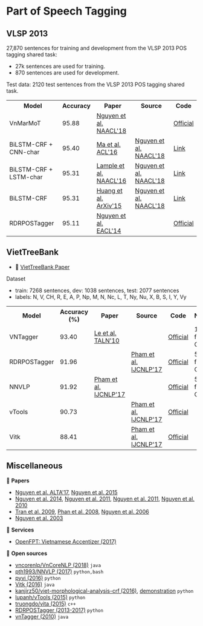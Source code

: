 # Part of Speech Tagging

## VLSP 2013

27,870 sentences for training and development from the VLSP 2013 POS tagging shared task:

* 27k sentences are used for training.
* 870 sentences are used for development.

Test data: 2120 test sentences from the VLSP 2013 POS tagging shared task.

<table>
  <tr>
    <th>Model</th>
    <th>Accuracy</th>
    <th>Paper</th>
    <th>Source</td>
    <th>Code</th>
  </tr>
  <tr>
    <td>VnMarMoT</td>
    <td>95.88</td>
    <td><a href="http://aclweb.org/anthology/N18-5012">Nguyen et al. NAACL'18</a></td>
    <td></td>
    <td><a href="https://github.com/vncorenlp/VnCoreNLP">Official</a></td>
  </tr>
  <tr>
    <td>BiLSTM-CRF + CNN-char</td>
    <td>95.40</td>
    <td><a href="http://aclweb.org/anthology/N18-5012">Ma et al. ACL'16</a></td>
  <td><a href="http://aclweb.org/anthology/N18-5012">Nguyen et al. NAACL'18</a></td>
    <td><a href="https://github.com/UKPLab/emnlp2017-bilstm-cnn-crf/">Link</a></td>
  </tr>
  <tr>
    <td>BiLSTM-CRF + LSTM-char</td>
    <td>95.31</td>
    <td><a href="http://www.aclweb.org/anthology/N16-1030">Lample et al. NAACL'16</a></td>
  <td><a href="http://aclweb.org/anthology/N18-5012">Nguyen et al. NAACL'18</a></td>
    <td><a href="https://github.com/UKPLab/emnlp2017-bilstm-cnn-crf/">Link</a></td>
  </tr>
  <tr>
    <td>BiLSTM-CRF</td>
    <td>95.31</td>
    <td><a href="https://arxiv.org/abs/1508.01991">Huang et al. ArXiv'15</a></td>
  <td><a href="http://aclweb.org/anthology/N18-5012">Nguyen et al. NAACL'18</a></td>
    <td><a href="https://github.com/UKPLab/emnlp2017-bilstm-cnn-crf/">Link</a></td>
  </tr>
  <tr>
    <td>RDRPOSTagger</td>
    <td>95.11</td>
    <td><a href="https://www.researchgate.net/publication/279916333_RDRPOSTagger_A_Ripple_Down_Rules-based_Part-Of-Speech_Tagger">Nguyen et al. EACL'14</a></td>
    <td></td>
    <td><a href="https://github.com/datquocnguyen/rdrpostagger">Official</a></td>
  </tr>
</table>

## VietTreeBank

* :scroll: [VietTreeBank Paper](https://hal.inria.fr/inria-00421103v2/document)

Dataset

* train: 7268 sentences, dev: 1038 sentences, test: 2077 sentences
* labels: N, V, CH, R, E, A, P, Np, M, N, Nc, L, T, Ny, Nu, X, B, S, I, Y, Vy

<table>
  <tr>
    <th>Model</th>
    <th>Accuracy (%)</th>
    <th>Paper</th>
    <th>Source</th>
    <th>Code</th>
    <th>Note</th>
  </tr>
  <tr>
    <td>VNTagger</td>
    <td>93.40</td>
    <td><a href="https://hal.inria.fr/inria-00526139/document">Le et al. TALN'10</a></td>
    <td></td>
    <td><a href="http://mim.hus.vnu.edu.vn/dsl/tools/tagger">Official</a></td>
    <td>10-fold CV</td>
  </tr>
  <tr>
    <td>RDRPOSTagger</td>
    <td>91.96</td>
    <td></td>
    <td><a href="http://aclweb.org/anthology/I17-3010">Pham et al. IJCNLP'17</a></td>
    <td><a href="https://github.com/datquocnguyen/RDRPOSTagger">Official</a></td>
    <td>5-fold CV</td>
  </tr>
  <tr>
    <td>NNVLP</td>
    <td>91.92</td>
    <td><a href="http://aclweb.org/anthology/I17-3010">Pham et al. IJCNLP'17</a></td>
    <td></td>
    <td><a href="https://github.com/pth1993/NNVLP">Official</a></td>
    <td>5-fold CV</td>
  </tr>
  <tr>
    <td>vTools</td>
    <td>90.73</td>
    <td></td>
    <td><a href="http://aclweb.org/anthology/I17-3010">Pham et al. IJCNLP'17</a></td>
    <td><a href="https://github.com/pth1993/NNVLP">Official</a></td>
    <td></td>
  </tr>
  <tr>
    <td>Vitk</td>
    <td>88.41</td>
    <td></td>
    <td><a href="http://aclweb.org/anthology/I17-3010">Pham et al. IJCNLP'17</a></td>
    <td><a href="https://github.com/phuonglh/vn.vitk">Official</a></td>
    <td></td>
  </tr>
</table>

## Miscellaneous

:scroll: **Papers**

* [Nguyen et al. ALTA'17](https://arxiv.org/pdf/1711.04951.pdf),
[Nguyen et al. 2015](https://arxiv.org/pdf/1412.4021.pdf)
* [Nguyen et al. 2014](http://www.aclweb.org/anthology/E14-2005),
[Nguyen et al. 2011](https://link.springer.com/chapter/10.1007/978-3-642-19400-9_15),
[Nguyen et al. 2011](http://ieeexplore.ieee.org/document/6063458/?reload=true), [Nguyen et al. 2010](http://www.aclweb.org/anthology/I11-1035)
* [Tran et al. 2009](https://www.researchgate.net/publication/309176280_Vietnamese_POS_Tagging_for_Social_Media_Text),
[Phan et al. 2008](http://www.jaist.ac.jp/~bao/VLSP-text/ICTrda08/ICT08-VLSP-SP83.pdf),
[Nguyen et al. 2006](http://www.vnulib.edu.vn:8000/dspace/bitstream/123456789/1801/1/sedev0206-02.pdf)
* [Nguyen et al. 2003](http://www.vietlex.com/xu-li-ngon-ngu/50-A_Case_Study_in_POS_Tagging_of_Vietnamese_Texts)

:dizzy: **Services**

* [OpenFPT: Vietnamese Accentizer (2017)](http://doc.openfpt.vn/#vietnamese-accentizer)

:file_folder: **Open sources**

* [vncorenlp/VnCoreNLP (2018)](https://github.com/vncorenlp/VnCoreNLP) `java`
* [pth1993/NNVLP (2017)](https://github.com/pth1993/NNVLP) `python,bash`
* [pyvi (2016)](https://pypi.python.org/pypi/pyvi) `python`
* [Vitk (2016)](https://github.com/phuonglh/vn.vitk) `java`
* [kanjirz50/viet-morphological-analysis-crf (2016)](https://github.com/kanjirz50/viet-morphological-analysis-crf), [demonstration](http://160.16.58.116/vietnamese/morph_crf) `python`
* [lupanh/vTools (2015)](https://github.com/lupanh/vTools) `python`
* [truongdo/vita (2015)](https://github.com/truongdo/vita) `c++`
* [RDRPOSTagger (2013-2017)](http://rdrpostagger.sourceforge.net/) `python`
* [vnTagger (2010)](http://vlsp.hpda.vn:8080/demo/?page=resources) `java`
